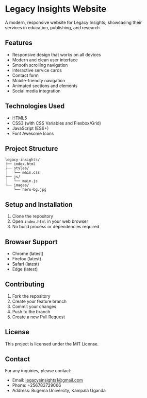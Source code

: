 # Legacy Insights Website

A modern, responsive website for Legacy Insights, showcasing their services in education, publishing, and research.

## Features

- Responsive design that works on all devices
- Modern and clean user interface
- Smooth scrolling navigation
- Interactive service cards
- Contact form
- Mobile-friendly navigation
- Animated sections and elements
- Social media integration

## Technologies Used

- HTML5
- CSS3 (with CSS Variables and Flexbox/Grid)
- JavaScript (ES6+)
- Font Awesome Icons

## Project Structure

```
legacy-insights/
├── index.html
├── styles/
│   └── main.css
├── js/
│   └── main.js
└── images/
    └── hero-bg.jpg
```

## Setup and Installation

1. Clone the repository
2. Open `index.html` in your web browser
3. No build process or dependencies required

## Browser Support

- Chrome (latest)
- Firefox (latest)
- Safari (latest)
- Edge (latest)

## Contributing

1. Fork the repository
2. Create your feature branch
3. Commit your changes
4. Push to the branch
5. Create a new Pull Request

## License

This project is licensed under the MIT License.

## Contact

For any inquiries, please contact:
- Email: legacysinsights1@gmail.com
- Phone: +256783729066
- Address: Bugema University, Kampala Uganda 
